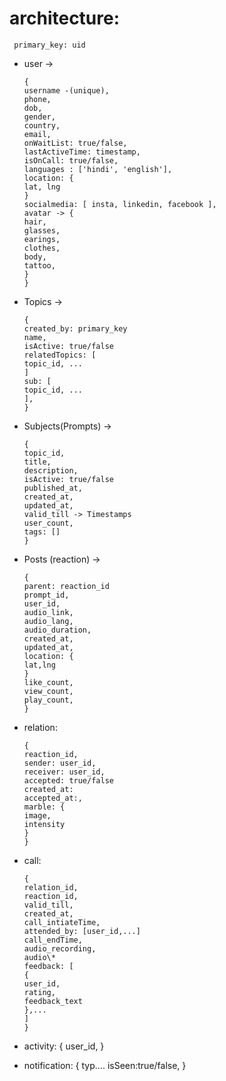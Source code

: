 # architecture:

` primary_key: uid`

-   user ->

    ```
    {
    username -(unique),
    phone,
    dob,
    gender,
    country,
    email,
    onWaitList: true/false,
    lastActiveTime: timestamp,
    isOnCall: true/false,
    languages : ['hindi', 'english'],
    location: {
    lat, lng
    }
    socialmedia: [ insta, linkedin, facebook ],
    avatar -> {
    hair,
    glasses,
    earings,
    clothes,
    body,
    tattoo,
    }
    }
    ```

<!-- relationship: {
initiator,
acceptor
}

history: {
userId,
} -->

-   Topics ->

    ```
    {
    created_by: primary_key
    name,
    isActive: true/false
    relatedTopics: [
    topic_id, ...
    ]
    sub: [
    topic_id, ...
    ],
    }
    ```

-   Subjects(Prompts) ->

    ```
    {
    topic_id,
    title,
    description,
    isActive: true/false
    published_at,
    created_at,
    updated_at,
    valid_till -> Timestamps
    user_count,
    tags: []
    }
    ```

-   Posts (reaction) ->

    ```
    {
    parent: reaction_id
    prompt_id,
    user_id,
    audio_link,
    audio_lang,
    audio_duration,
    created_at,
    updated_at,
    location: {
    lat,lng
    }
    like_count,
    view_count,
    play_count,
    }
    ```

-   relation:

    ```
    {
    reaction_id,
    sender: user_id,
    receiver: user_id,
    accepted: true/false
    created_at:
    accepted_at:,
    marble: {
    image,
    intensity
    }
    }
    ```

-   call:

    ```
    {
    relation_id,
    reaction_id,
    valid_till,
    created_at,
    call_intiateTime,
    attended_by: [user_id,...]
    call_endTime,
    audio_recording,
    audio\*
    feedback: [
    {
    user_id,
    rating,
    feedback_text
    },...
    ]
    }
    ```

-   activity: {
    user_id,
    }

-   notification: {
    typ....
    isSeen:true/false,
    }
